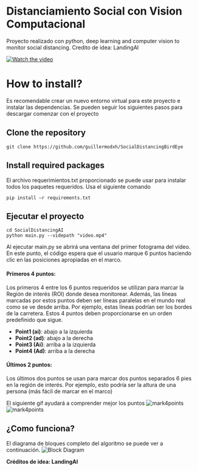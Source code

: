 # Distanciamiento Social con Vision Computacional
Proyecto realizado con python, deep learning and computer vision to monitor social distancing.
Credito de idea: LandingAI

[![Watch the video](/images/cover.png)](https://www.youtube.com/watch?v=kxFwbn7Tap0&feature=emb_title)

# How to install?
Es recomendable crear un nuevo entorno virtual para este proyecto e instalar las dependencias. Se pueden seguir los siguientes pasos para descargar comenzar con el proyecto

## Clone the repository
```
git clone https://github.com/guillermodxh/SocialDistancingBirdEye
```
## Install required packages
El archivo requerimientos.txt proporcionado se puede usar para instalar todos los paquetes requeridos. Usa el siguiente comando

```
pip install –r requirements.txt
```


## Ejecutar el proyecto
```
cd SocialDistancingAI
python main.py --videpath "video.mp4"
```

Al ejecutar main.py se abrirá una ventana del primer fotograma del video. En este punto, el código espera que el usuario marque 6 puntos haciendo clic en las posiciones apropiadas en el marco.

#### Primeros 4 puntos:
Los primeros 4 entre los 6 puntos requeridos se utilizan para marcar la Región de interés (ROI) donde desea monitorear. Además, las líneas marcadas por estos puntos deben ser líneas paralelas en el mundo real como se ve desde arriba. Por ejemplo, estas líneas podrían ser los bordes de la carretera. Estos 4 puntos deben proporcionarse en un orden predefinido que sigue.

* __Point1 (ai)__:  abajo a la izquierda
* __Point2 (ad)__: abajo a la derecha
* __Point3 (Ai)__: arriba a la izquierda
* __Point4 (Ad)__: arriba a la derecha



#### Últimos 2 puntos:
Los últimos dos puntos se usan para marcar dos puntos separados 6 pies en la región de interés. Por ejemplo, esto podría ser la altura de una persona (más fácil de marcar en el marco)

El siguiente gif ayudará a comprender mejor los puntos
![mark4points](images/mark4points.gif)
![mark4points](images/pedestrian.gif)

## ¿Como funciona?
El diagrama de bloques completo del algoritmo se puede ver a continuación.
![Block Diagram](images/block_diagram.png)



__Créditos de idea: LandingAI__
